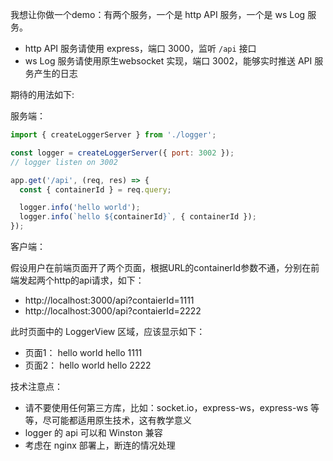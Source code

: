 <!--
Demo Overview:

This demo implements two services:
1. HTTP API Service:
    - Built with Express.
    - Listens on port 3000.
    - Exposes an `/api` endpoint.
2. WebSocket Log Service:
    - Built with native WebSocket (no third-party libraries).
    - Listens on port 3002.
    - Pushes real-time logs generated by the API service to connected clients.

Usage Example:

- The server uses `createLoggerServer({ port: 3002 })` to start the log server.
- API requests to `/api?containerId=xxx` trigger log messages.
- The logger supports a Winston-compatible API (e.g., `logger.info`).

Client Behavior:

- Multiple clients can connect, each with a different `containerId`.
- Each client receives only the logs relevant to its `containerId`.
- Example:
  - Client 1 (`containerId=1111`) sees: "hello world", "hello 1111"
  - Client 2 (`containerId=2222`) sees: "hello world", "hello 2222"

Technical Notes:

- No third-party libraries for WebSocket or logging.
- All implementations use native Node.js and Express APIs for educational purposes.
- The logger API is designed to be compatible with Winston's interface.
-->

我想让你做一个demo：有两个服务，一个是 http API 服务，一个是 ws Log 服务。

- http API 服务请使用 express，端口 3000，监听 `/api` 接口
- ws Log 服务请使用原生websocket 实现，端口 3002，能够实时推送 API 服务产生的日志

期待的用法如下:

服务端：

```js
import { createLoggerServer } from './logger';

const logger = createLoggerServer({ port: 3002 });
// logger listen on 3002

app.get('/api', (req, res) => {
  const { containerId } = req.query;

  logger.info('hello world');
  logger.info(`hello ${containerId}`, { containerId });
});
```

客户端：

假设用户在前端页面开了两个页面，根据URL的containerId参数不通，分别在前端发起两个http的api请求，如下：

- http://localhost:3000/api?contaierId=1111
- http://localhost:3000/api?contaierId=2222

此时页面中的 LoggerView 区域，应该显示如下：

- 页面1： hello world hello 1111
- 页面2： hello world hello 2222

技术注意点：

- 请不要使用任何第三方库，比如：socket.io，express-ws，express-ws 等等，尽可能都适用原生技术，这有教学意义
- logger 的 api 可以和 Winston 兼容
- 考虑在 nginx 部署上，断连的情况处理
